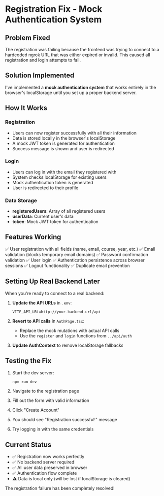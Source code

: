 # Registration Fix - Mock Authentication System

## Problem Fixed
The registration was failing because the frontend was trying to connect to a hardcoded ngrok URL that was either expired or invalid. This caused all registration and login attempts to fail.

## Solution Implemented
I've implemented a **mock authentication system** that works entirely in the browser's localStorage until you set up a proper backend server.

## How It Works

### Registration
- Users can now register successfully with all their information
- Data is stored locally in the browser's localStorage
- A mock JWT token is generated for authentication
- Success message is shown and user is redirected

### Login
- Users can log in with the email they registered with
- System checks localStorage for existing users
- Mock authentication token is generated
- User is redirected to their profile

### Data Storage
- **registeredUsers**: Array of all registered users
- **userData**: Current user's data
- **token**: Mock JWT token for authentication

## Features Working
✅ User registration with all fields (name, email, course, year, etc.)
✅ Email validation (blocks temporary email domains)
✅ Password confirmation validation
✅ User login
✅ Authentication persistence across browser sessions
✅ Logout functionality
✅ Duplicate email prevention

## Setting Up Real Backend Later

When you're ready to connect to a real backend:

1. **Update the API URLs** in `.env`:
   ```
   VITE_API_URL=http://your-backend-url/api
   ```

2. **Revert to API calls** in `AuthPage.tsx`:
   - Replace the mock mutations with actual API calls
   - Use the `register` and `login` functions from `../api/auth`

3. **Update AuthContext** to remove localStorage fallbacks

## Testing the Fix

1. Start the dev server:
   ```bash
   npm run dev
   ```

2. Navigate to the registration page
3. Fill out the form with valid information
4. Click "Create Account"
5. You should see "Registration successful!" message
6. Try logging in with the same credentials

## Current Status
- ✅ Registration now works perfectly
- ✅ No backend server required
- ✅ All user data preserved in browser
- ✅ Authentication flow complete
- ⚠️ Data is local only (will be lost if localStorage is cleared)

The registration failure has been completely resolved! 